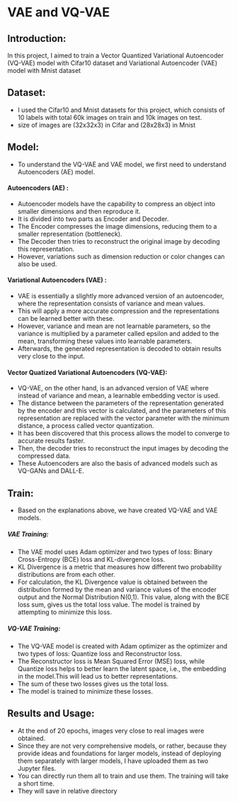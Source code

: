 # VAE and VQ-VAE

## Introduction:
In this project, I aimed to train a Vector Quantized Variational Autoencoder (VQ-VAE) model with Cifar10 dataset and Variational Autoencoder (VAE) model with Mnist dataset

## Dataset:
- I used the Cifar10 and Mnist datasets for this project, which consists of 10 labels with total 60k images on train and 10k images on test.
- size of images are (32x32x3) in Cifar and (28x28x3) in Mnist

## Model:
- To understand the VQ-VAE and VAE model, we first need to understand Autoencoders (AE) model.

#### Autoencoders (AE) :
-  Autoencoder models have the capability to compress an object into smaller dimensions and then reproduce it.
-  It is divided into two parts as Encoder and Decoder. 
-  The Encoder compresses the image dimensions, reducing them to a smaller representation (bottleneck).
-  The Decoder then tries to reconstruct the original image by decoding this representation.
-  However, variations such as dimension reduction or color changes can also be used.

#### Variational Autoencoders (VAE) :
- VAE is essentially a slightly more advanced version of an autoencoder, where the representation consists of variance and mean values.
-  This will apply a more accurate compression and the representations can be learned better with these.
-  However, variance and mean are not learnable parameters, so the variance is multiplied by a parameter called epsilon and added to the mean, transforming these values into learnable parameters.
-  Afterwards, the generated representation is decoded to obtain results very close to the input.

#### Vector Quatized Variational Autoencoders (VQ-VAE):
- VQ-VAE, on the other hand, is an advanced version of VAE where instead of variance and mean, a learnable embedding vector is used.
- The distance between the parameters of the representation generated by the encoder and this vector is calculated, and the parameters of this representation are replaced with the vector parameter with the minimum distance, a process called vector quantization.
- It has been discovered that this process allows the model to converge to accurate results faster.
- Then, the decoder tries to reconstruct the input images by decoding the compressed data. 
- These Autoencoders are also the basis of advanced models such as VQ-GANs and DALL-E.

## Train:
- Based on the explanations above, we have created VQ-VAE and VAE models.
##### VAE Training:
-  The VAE model uses Adam optimizer and two types of loss: Binary Cross-Entropy (BCE) loss and KL-divergence loss. 
-  KL Divergence is a metric that measures how different two probability distributions are from each other.
-   For calculation, the KL Divergence value is obtained between the distribution formed by the mean and variance values of the encoder output and the Normal Distribution N(0,1). This value, along with the BCE loss sum, gives us the total loss value. The model is trained by attempting to minimize this loss.

##### VQ-VAE Training:
- The VQ-VAE model is created with Adam optimizer as the optimizer and two types of loss: Quantize loss and Reconstructor loss.
- The Reconstructor loss is Mean Squared Error (MSE) loss, while Quantize loss helps to better learn the latent space, i.e., the embedding in the model.This will lead us to better representations. 
- The sum of these two losses gives us the total loss.
-  The model is trained to minimize these losses.

## Results and Usage:
- At the end of 20 epochs, images very close to real images were obtained.
- Since they are not very comprehensive models, or rather, because they provide ideas and foundations for larger models, instead of deploying them separately with larger models, I have uploaded them as two Jupyter files.
-  You can directly run them all to train and use them. The training will take a short time.
-  They will save in relative directory
